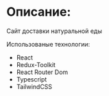 <h1>Описание:</h1>
Сайт доставки натуральной еды

Использованые технологии:
<ul>
    <li>React</li>
    <li>Redux-Toolkit</li>
    <li>React Router Dom</li>
    <li>Typescript</li>
    <li>TailwindCSS</li>
</ul>
